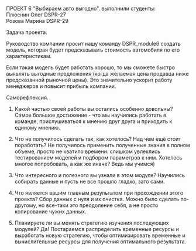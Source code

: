 ПРОЕКТ 6 "Выбираем авто выгодно". 
выполнили студенты:  
Плюснин Олег DSPR-27  
Розова Марина DSPR-29  

Задача проекта. 

Руководство компании просит нашу команду DSPR_module6 создать модель, которая будет предсказывать стоимость автомобиля по его характеристикам.

Если такая модель будет работать хорошо, то мы сможете быстро выявлять выгодные предложения (когда желаемая цена продавца ниже предсказанной рыночной цены). Это значительно ускорит работу менеджеров и повысит прибыль компании.

Саморефлексия. 

1. Какой частью своей работы вы остались особенно довольны? 
Самое большое достижение - что мы научились работать в команде, прислушиваться к мнению друг друга и приходить к единому мнению.

2. Что не получилось сделать так, как хотелось? Над чем ещё стоит поработать? 
Не получилось применить полученные знания в полном объеме, просто не хватило времени: слишком увлеклись тестированием моделей и подбором параметров к ним. Хотелось многое попробовать, а как же иначе? Ведь мы учимся)

3. Что интересного и полезного вы узнали в этом модуле? 
Научились собирать данные и пусть не все прошло гладко, зато сами. 

4. Что является вашим главным результатом при прохождении этого проекта? 
Сбор данных с нуля и их очистка. Можно было сделать по-другому, но все-таки это преодоление себя, а не просто копирование чужих данных.

5. Планируете ли вы менять стратегию изучения последующих модулей? 
Да! Постараемся распределить временные ресурсы и выработать новую стратегию, чтобы оптимизировать временные и вычислительные ресурсы для получения оптимального результата. 

